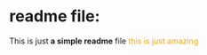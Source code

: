 # readme file:
This is just **a simple readme** file
<span style="color: orange">this is just amazing</span>
